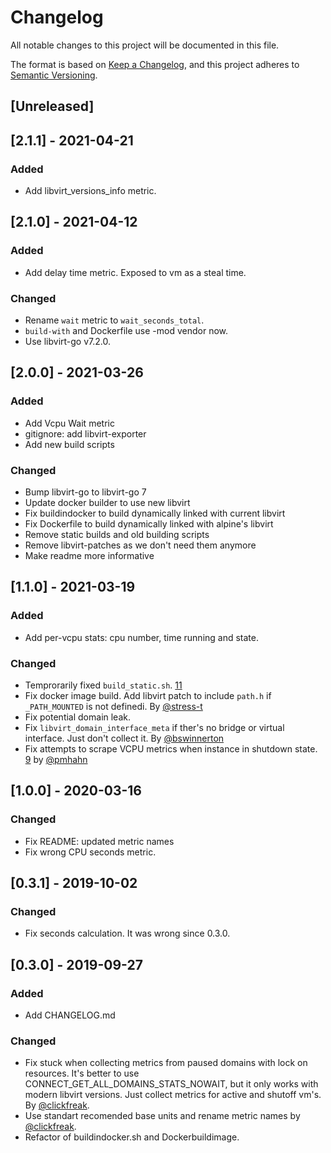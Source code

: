 # Changelog
All notable changes to this project will be documented in this file.

The format is based on [Keep a Changelog](https://keepachangelog.com/en/1.0.0/),
and this project adheres to [Semantic Versioning](https://semver.org/spec/v2.0.0.html).

## [Unreleased]

## [2.1.1] - 2021-04-21
### Added
- Add libvirt_versions_info metric.

## [2.1.0] - 2021-04-12
### Added
- Add delay time metric. Exposed to vm as a steal time.

### Changed
- Rename `wait` metric to `wait_seconds_total`.
- `build-with` and Dockerfile use -mod vendor now.
- Use libvirt-go v7.2.0.

## [2.0.0] - 2021-03-26
### Added
- Add Vcpu Wait metric
- gitignore: add libvirt-exporter
- Add new build scripts

### Changed
- Bump libvirt-go to libvirt-go 7
- Update docker builder to use new libvirt
- Fix buildindocker to build dynamically linked with current libvirt
- Fix Dockerfile to build dynamically linked with alpine's libvirt
- Remove static builds and old building scripts
- Remove libvirt-patches as we don't need them anymore
- Make readme more informative

## [1.1.0] - 2021-03-19
### Added
- Add per-vcpu stats: cpu number, time running and state.

### Changed
- Temprorarily fixed `build_static.sh`. [11](https://github.com/AlexZzz/libvirt-exporter/issues/11)
- Fix docker image build. Add libvirt patch to include `path.h` if `_PATH_MOUNTED` is not definedi. By [@stress-t](https://github.com/stress-t)
- Fix potential domain leak.
- Fix `libvirt_domain_interface_meta` if ther's no bridge or virtual interface. Just don't collect it. By [@bswinnerton](https://github.com/bswinnerton)
- Fix attempts to scrape VCPU metrics when instance in shutdown state. [9](https://github.com/AlexZzz/libvirt-exporter/issues/9) by [@pmhahn](https://github.com/pmhahn)

## [1.0.0] - 2020-03-16
### Changed
- Fix README: updated metric names
- Fix wrong CPU seconds metric.

## [0.3.1] - 2019-10-02
### Changed
- Fix seconds calculation. It was wrong since 0.3.0.

## [0.3.0] - 2019-09-27
### Added
- Add CHANGELOG.md

### Changed
- Fix stuck when collecting metrics from paused domains with lock on resources. It's better to use CONNECT_GET_ALL_DOMAINS_STATS_NOWAIT, but it only works with modern libvirt versions. Just collect metrics for active and shutoff vm's. By [@clickfreak](https://github.com/clickfreak).
- Use standart recomended base units and rename metric names by [@clickfreak](https://github.com/clickfreak).
- Refactor of buildindocker.sh and Dockerbuildimage.

